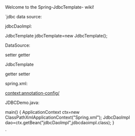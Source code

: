 Welcome to the Spring-JdbcTemplate- wiki!


`jdbc data source:


jdbcDaoImpl:

JdbcTemplate  jdbcTemplate=new JdbcTemplate();

DataSource:

setter
getter

JdbcTemplate  

getter
setter

spring.xml:

<context:annotation-config/>
<bean id="datasource" class="org.apache.common.dcp.basicdatasource"/>
<property name="driverClassName" value="org.class.apache.derby."/>
<property name="url" value=""/>
<property name="initialSize" value="2"/>
<property name="maxAccess" value="5"/>\
</bean>






JDBCDemo.java:

main()
{
ApplicationContext ctx=new ClassPathXmlApplicationContext("Spring.xml");
JdbcDaoImpl dao=ctx.getBean("jdbcDaoImpl",jdbcdaoimpl.class);
}

`
